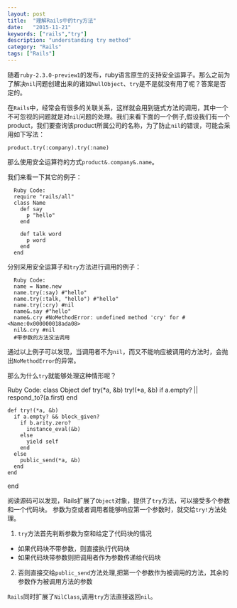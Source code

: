 ```yaml
---
layout: post
title:  "理解Rails中的try方法"
date:   "2015-11-21"
keywords: ["rails","try"]
description: "understanding try method"
category: "Rails"
tags: ["Rails"]
---
```


随着`ruby-2.3.0-preview1`的发布，ruby语言原生的支持安全运算子。那么之前为了解决`nil`问题创建出来的诸如`NullObject`、`try`是不是就没有用了呢？答案是否定的。

在`Rails`中，经常会有很多的关联关系，这样就会用到链式方法的调用，其中一个不可忽视的问题就是对`nil`问题的处理。我们来看下面的一个例子,假设我们有一个product，我们要查询该product所属公司的名称，为了防止`nil`的错误，可能会采用如下写法：

    product.try(:company).try(:name)
    
那么使用安全运算符的方式`product&.company&.name`。

我们来看一下其它的例子：

      Ruby Code:
      require "rails/all"
      class Name
        def say
          p "hello"
        end

        def talk word
          p word
        end
      end

分别采用安全运算子和`try`方法进行调用的例子：

      Ruby Code:
      name = Name.new
      name.try(:say) #"hello"
      name.try(:talk, "hello") #"hello"
      name.try(:cry) #nil
      name&.say #"hello"
      name&.cry #NoMethodError: undefined method 'cry' for #<Name:0x000000018ada08>
      nil&.cry #nil
      #带参数的方法没法调用

通过以上例子可以发现，当调用者不为`nil`，而又不能响应被调用的方法时，会抛出`NoMethodError`的异常。

那么为什么`try`就能够处理这种情形呢？

  Ruby Code:
  class Object
    def try(*a, &b)
      try!(*a, &b) if a.empty? || respond_to?(a.first)
    end
    
    def try!(*a, &b)
      if a.empty? && block_given?
        if b.arity.zero?
          instance_eval(&b)
        else
          yield self
        end
      else
        public_send(*a, &b)
      end
    end
  end

阅读源码可以发现，Rails扩展了`Object`对象，提供了`try`方法，可以接受多个参数和一个代码块。
参数为空或者调用者能够响应第一个参数时，就交给`try!`方法处理。

1. `try`方法首先判断参数为空和给定了代码块的情况
  * 如果代码块不带参数，则直接执行代码块
  * 如果代码块带参数则把调用者作为参数传递给代码块
2. 否则直接交给`public_send`方法处理,把第一个参数作为被调用的方法，其余的参数作为被调用方法的参数

`Rails`同时扩展了`NilClass`,调用`try`方法直接返回`nil`。

